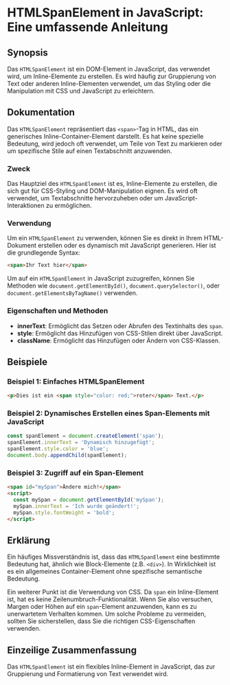 <!--
Meta Description: # HTMLSpanElement in JavaScript: Eine umfassende Anleitung ## Synopsis Das `HTMLSpanElement` ist ein DOM-Element in JavaScript, das verwendet wird, um...
Meta Keywords: das, span, ein, javascript, htmlspanelement
-->

# HTMLSpanElement in JavaScript: Eine umfassende Anleitung

## Synopsis
Das `HTMLSpanElement` ist ein DOM-Element in JavaScript, das verwendet wird, um Inline-Elemente zu erstellen. Es wird häufig zur Gruppierung von Text oder anderen Inline-Elementen verwendet, um das Styling oder die Manipulation mit CSS und JavaScript zu erleichtern.

## Dokumentation
Das `HTMLSpanElement` repräsentiert das `<span>`-Tag in HTML, das ein generisches Inline-Container-Element darstellt. Es hat keine spezielle Bedeutung, wird jedoch oft verwendet, um Teile von Text zu markieren oder um spezifische Stile auf einen Textabschnitt anzuwenden.

### Zweck
Das Hauptziel des `HTMLSpanElement` ist es, Inline-Elemente zu erstellen, die sich gut für CSS-Styling und DOM-Manipulation eignen. Es wird oft verwendet, um Textabschnitte hervorzuheben oder um JavaScript-Interaktionen zu ermöglichen.

### Verwendung
Um ein `HTMLSpanElement` zu verwenden, können Sie es direkt in Ihrem HTML-Dokument erstellen oder es dynamisch mit JavaScript generieren. Hier ist die grundlegende Syntax:

```html
<span>Ihr Text hier</span>
```

Um auf ein `HTMLSpanElement` in JavaScript zuzugreifen, können Sie Methoden wie `document.getElementById()`, `document.querySelector()`, oder `document.getElementsByTagName()` verwenden.

### Eigenschaften und Methoden
- **innerText**: Ermöglicht das Setzen oder Abrufen des Textinhalts des `span`.
- **style**: Ermöglicht das Hinzufügen von CSS-Stilen direkt über JavaScript.
- **className**: Ermöglicht das Hinzufügen oder Ändern von CSS-Klassen.

## Beispiele
### Beispiel 1: Einfaches HTMLSpanElement
```html
<p>Dies ist ein <span style="color: red;">roter</span> Text.</p>
```

### Beispiel 2: Dynamisches Erstellen eines Span-Elements mit JavaScript
```javascript
const spanElement = document.createElement('span');
spanElement.innerText = 'Dynamisch hinzugefügt';
spanElement.style.color = 'blue';
document.body.appendChild(spanElement);
```

### Beispiel 3: Zugriff auf ein Span-Element
```html
<span id="mySpan">Ändere mich!</span>
<script>
  const mySpan = document.getElementById('mySpan');
  mySpan.innerText = 'Ich wurde geändert!';
  mySpan.style.fontWeight = 'bold';
</script>
```

## Erklärung
Ein häufiges Missverständnis ist, dass das `HTMLSpanElement` eine bestimmte Bedeutung hat, ähnlich wie Block-Elemente (z.B. `<div>`). In Wirklichkeit ist es ein allgemeines Container-Element ohne spezifische semantische Bedeutung. 

Ein weiterer Punkt ist die Verwendung von CSS. Da `span` ein Inline-Element ist, hat es keine Zeilenumbruch-Funktionalität. Wenn Sie also versuchen, Margen oder Höhen auf ein `span`-Element anzuwenden, kann es zu unerwartetem Verhalten kommen. Um solche Probleme zu vermeiden, sollten Sie sicherstellen, dass Sie die richtigen CSS-Eigenschaften verwenden.

## Einzeilige Zusammenfassung
Das `HTMLSpanElement` ist ein flexibles Inline-Element in JavaScript, das zur Gruppierung und Formatierung von Text verwendet wird.